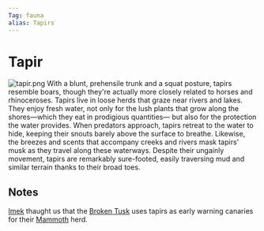 ```yaml
---
Tag: fauna
alias: Tapirs
---
```

# Tapir
![tapir.png](tapir.png)
With a blunt, prehensile trunk and a squat posture, tapirs resemble boars, though they're actually more closely related to horses and rhinoceroses. Tapirs live in loose herds that graze near rivers and lakes. They enjoy fresh water, not only for the lush plants that grow along the shores—which they eat in prodigious quantities— but also for the protection the water provides. When predators approach, tapirs retreat to the water to hide, keeping their snouts barely above the surface to breathe. Likewise, the breezes and scents that accompany creeks and rivers mask tapirs' musk as they travel along these waterways. Despite their ungainly movement, tapirs are remarkably sure-footed, easily traversing mud and similar terrain thanks to their broad toes.

## Notes
[Imek](Imek) thaught us that the [Broken Tusk](Broken-Tusk) uses tapirs as early warning canaries for their [Mammoth](Mammoth) herd.
